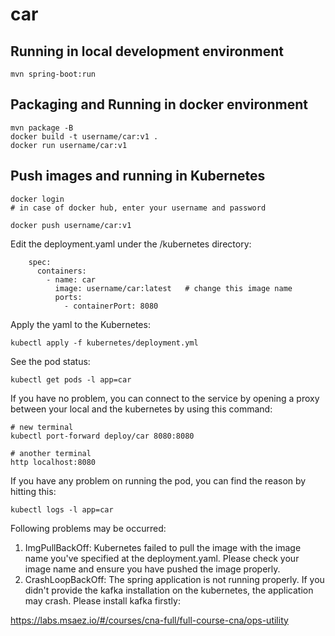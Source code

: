 # car

## Running in local development environment

```
mvn spring-boot:run
```

## Packaging and Running in docker environment

```
mvn package -B
docker build -t username/car:v1 .
docker run username/car:v1
```

## Push images and running in Kubernetes

```
docker login 
# in case of docker hub, enter your username and password

docker push username/car:v1
```

Edit the deployment.yaml under the /kubernetes directory:
```
    spec:
      containers:
        - name: car
          image: username/car:latest   # change this image name
          ports:
            - containerPort: 8080

```

Apply the yaml to the Kubernetes:
```
kubectl apply -f kubernetes/deployment.yml
```

See the pod status:
```
kubectl get pods -l app=car
```

If you have no problem, you can connect to the service by opening a proxy between your local and the kubernetes by using this command:
```
# new terminal
kubectl port-forward deploy/car 8080:8080

# another terminal
http localhost:8080
```

If you have any problem on running the pod, you can find the reason by hitting this:
```
kubectl logs -l app=car
```

Following problems may be occurred:

1. ImgPullBackOff:  Kubernetes failed to pull the image with the image name you've specified at the deployment.yaml. Please check your image name and ensure you have pushed the image properly.
1. CrashLoopBackOff: The spring application is not running properly. If you didn't provide the kafka installation on the kubernetes, the application may crash. Please install kafka firstly:

https://labs.msaez.io/#/courses/cna-full/full-course-cna/ops-utility

